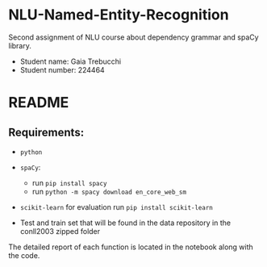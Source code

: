 # NLU-Named-Entity-Recognition
Second assignment of NLU course about dependency grammar and spaCy library.
* Student name: Gaia Trebucchi
* Student number: 224464

# README
## Requirements: 
* `python` 
* `spaCy`: 
     * run `pip install spacy`
     * run `python -m spacy download en_core_web_sm` 
* `scikit-learn` for evaluation
        run `pip install scikit-learn`

* Test and train set that will be found in the data repository in the conll2003 zipped folder

The detailed report of each function is located in the notebook along with the code.
